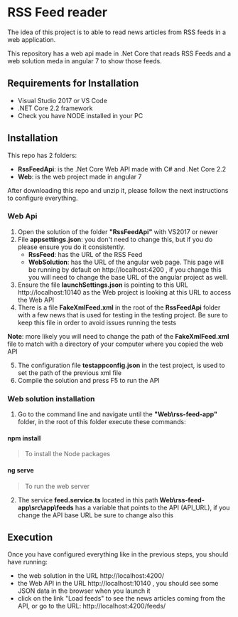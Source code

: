 # RSS Feed reader

The idea of this project is to able to read news articles from RSS feeds in a web application.

This repository has a web api made in .Net Core that reads RSS Feeds and a web solution meda in angular 7 to show those feeds.

## Requirements for Installation
- Visual Studio 2017 or VS Code
- .NET Core 2.2 framework
- Check you have NODE installed in your PC

## Installation
This repo has 2 folders:
- __RssFeedApi__: is the .Net Core Web API made with C# and .Net Core 2.2
- __Web__: is the web project made in angular 7 

After downloading this repo and unzip it, please follow the next instructions to configure everything.

### Web Api
1) Open the solution of the folder __"RssFeedApi"__ with VS2017 or newer 
2) File __appsettings.json__: you don't need to change this, but if you do please ensure you do it consistently.
   - __RssFeed__: has the URL of the RSS Feed
   - __WebSolution__: has the URL of the angular web page. This page will be running by default on http://localhost:4200 , if you change this you will need to change the base URL of the angular project as well.
3) Ensure the file __launchSettings.json__ is pointing to this URL http://localhost:10140 as the Web project is looking at this URL to access the Web API
4) There is a file __FakeXmlFeed.xml__ in the root of the __RssFeedApi__ folder with a few news that is used for testing in the testing project. Be sure to keep this file in order to avoid issues running the tests

  __Note__: more likely you will need to change the path of the __FakeXmlFeed.xml__ file to match with a directory of your computer where you copied the  web API

5) The configuration file __testappconfig.json__ in the test project, is used to set the path of the previous xml file
6) Compile the solution and press F5 to run the API

### Web solution installation
1) Go to the command line and navigate until the __"Web\rss-feed-app"__ folder, in the root of this folder execute these commands:

  #### npm install 
  > To install the Node packages
  
  #### ng serve
  > To run the web server
  
2) The service __feed.service.ts__ located in this path __Web\rss-feed-app\src\app\feeds__ has a variable that points to the API (API_URL), if you change the API base URL be sure to change also this

## Execution
Once you have configured everything like in the previous steps, you should have running:
- the web solution in the URL http://localhost:4200/ 
- the Web API in the URL http://localhost:10140 , you should see some JSON data in the browser when you launch it
- click on the link "Load feeds" to see the news articles coming from the API, or go to the URL: http://localhost:4200/feeds/ 
